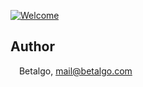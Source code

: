 
[![Welcome](https://repository-images.githubusercontent.com/305744454/59fff700-30f5-11eb-8a67-d706102bf31c)](https://repository-images.githubusercontent.com/305744454/59fff700-30f5-11eb-8a67-d706102bf31c)

## Author

<img src="http://www.betalgo.com/img/logo-dark.png" width="10px"> Betalgo, mail@betalgo.com
